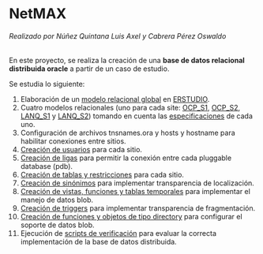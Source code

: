 NetMAX
======
###### Realizado por Núñez Quintana Luis Axel y Cabrera Pérez Oswaldo


En este proyecto, se realiza la creación de una **base de datos relacional distribuida oracle** a partir de un caso de estudio.

Se estudia lo siguiente:
1. Elaboración de un [modelo relacional global](https://github.com/LuisAxel/NetMAX/blob/main/Modelos/ModeloGlobal.jpg) en [ERSTUDIO](https://github.com/LuisAxel/NetMAX/blob/main/Modelos/ModeloGlobal.DM1).
2. Cuatro modelos relacionales (uno para cada site: [OCP_S1](https://github.com/LuisAxel/NetMAX/blob/main/Modelos/OCP_S1.jpg), [OCP_S2](https://github.com/LuisAxel/NetMAX/blob/main/Modelos/OCP_S2.jpg), [LANQ_S1](https://github.com/LuisAxel/NetMAX/blob/main/Modelos/LANQ_S1.jpg) y [LANQ_S2](https://github.com/LuisAxel/NetMAX/blob/main/Modelos/LANQ_S2.jpg)) tomando en cuenta las [especificaciones](https://github.com/LuisAxel/NetMAX/tree/main/Requerimientos) de cada uno.
3. Configuración de archivos tnsnames.ora y hosts y hostname para habilitar conexiones entre sitios.
4. [Creación de usuarios](https://github.com/LuisAxel/NetMAX/tree/main/Scripts/s-01-usuarios) para cada sitio.
5. [Creación de ligas](https://github.com/LuisAxel/NetMAX/blob/main/Scripts/s-02-netmax-ligas.sql) para permitir la conexión entre cada pluggable database (pdb).
6. [Creación de tablas y restricciones](https://github.com/LuisAxel/NetMAX/tree/main/Scripts/s-03-ddl) para cada sitio.
7. [Creación de sinónimos](https://github.com/LuisAxel/NetMAX/tree/main/Scripts/s-04-sinonimos) para implementar transparencia de localización.
8. [Creación de vistas, funciones y tablas temporales](https://github.com/LuisAxel/NetMAX/tree/main/Scripts/s-05-manejo-datos-blob) para implementar el manejo de datos blob.
9. [Creación de triggers](https://github.com/LuisAxel/NetMAX/tree/main/Scripts/s-06-triggers) para implementar transparencia de fragmentación.
10. [Creación de funciones y objetos de tipo directory](https://github.com/LuisAxel/NetMAX/tree/main/Scripts/s-07-soporte-blobs) para configurar el soporte de datos blob.
11. Ejecución de [scripts de verificación](https://github.com/LuisAxel/NetMAX/tree/main/Scripts/s-08-presentación) para evaluar la correcta implementación de la base de datos distribuida.